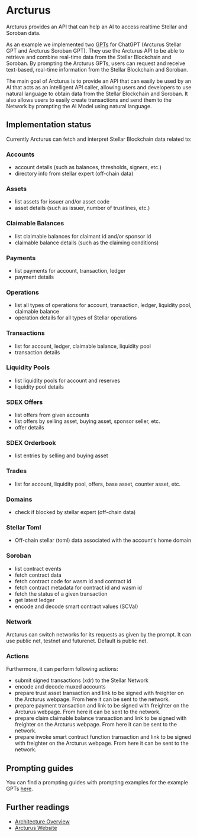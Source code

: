 # Arcturus

Arcturus provides an API that can help an AI to access realtime Stellar and Soroban data. 

As an example we implemented two [GPTs](https://openai.com/blog/introducing-gpts) for ChatGPT (Arcturus Stellar GPT and Arcturus Soroban GPT). They use the Arcturus API to be able to retrieve and combine real-time data from the Stellar Blockchain and Soroban. By prompting the Arcturus GPTs, users can request and receive text-based, real-time information from the Stellar Blockchain and Soroban. 

The main goal of Arcturus is to provide an API that can easily be used by an AI that acts as an intelligent API caller, allowing users and developers to use natural language to obtain data from the Stellar Blockchain and Soroban. It also allows users to easily create transactions and send them to the Network by prompting the AI Model using natural language.

## Implementation status

Currently Arcturus can fetch and interpret Stellar Blockchain data related to:

### Accounts
- account details (such as balances, thresholds, signers, etc.)
- directory info from stellar expert (off-chain data)

### Assets
- list assets for issuer and/or asset code
- asset details (such as issuer, number of trustlines, etc.)

### Claimable Balances
- list claimable balances for claimant id and/or sponsor id
- claimable balance details (such as the claiming conditions)

### Payments
- list payments for account, transaction, ledger
- payment details

### Operations
- list all types of operations for account, transaction, ledger, liquidity pool, claimable balance
- operation details for all types of Stellar operations

### Transactions
- list for account, ledger, claimable balance, liquidity pool
- transaction details

### Liquidity Pools
- list liquidity pools for account and reserves
- liquidity pool details 

### SDEX Offers
- list offers from given accounts
- list offers by selling asset, buying asset, sponsor seller, etc.
- offer details

### SDEX Orderbook
- list entries by selling and buying asset

### Trades
- list for account, liquidity pool, offers, base asset, counter asset, etc.

### Domains
- check if blocked by stellar expert (off-chain data)

### Stellar Toml
- Off-chain stellar (toml) data associated with the account's home domain

### Soroban
- list contract events
- fetch contract data 
- fetch contract code for wasm id and contract id
- fetch contract metadata for contract id and wasm id
- fetch the status of a given transaction
- get latest ledger
- encode and decode smart contract values (SCVal)

### Network
Arcturus can switch networks for its requests as given by the prompt. It can use public net, testnet and futurenet. Default is public net.

### Actions

Furthermore, it can perform following actions:

- submit signed transactions (xdr) to the Stellar Network
- encode and decode muxed accounts
- prepare trust asset transaction and link to be signed with freighter on the Arcturus webpage. From here it can be sent to the network.
- prepare payment transaction and link to be signed with freighter on the Arcturus webpage. From here it can be sent to the network.
- prepare claim claimable balance transaction and link to be signed with freighter on the Arcturus webpage. From here it can be sent to the network.
- prepare invoke smart contract function transaction and link to be signed with freighter on the Arcturus webpage. From here it can be sent to the network.

## Prompting guides

You can find a prompting guides with prompting examples for the example GPTs [here](https://github.com/Soneso/Arcturus/blob/main/prompting-guide.md).

## Further readings

- [Architecture Overview](https://github.com/Soneso/Arcturus/blob/main/docs/architecture.md)
- [Arcturus Website](https://arcturus-gpt.com/)
